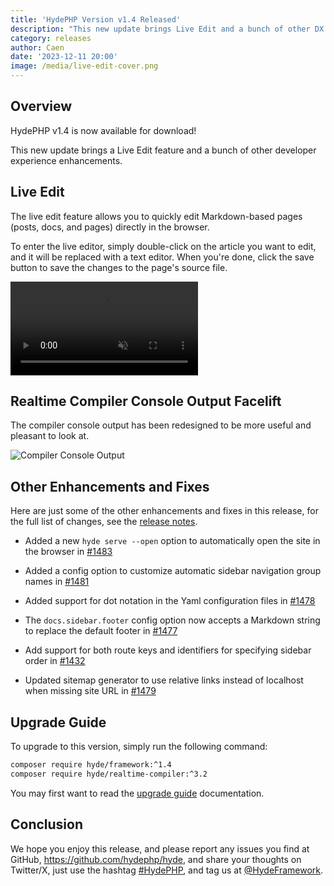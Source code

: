 ```yaml
---
title: 'HydePHP Version v1.4 Released'
description: "This new update brings Live Edit and a bunch of other DX enhancements"
category: releases
author: Caen
date: '2023-12-11 20:00'
image: /media/live-edit-cover.png
---
```


## Overview

HydePHP v1.4 is now available for download!

This new update brings a Live Edit feature and a bunch of other developer experience enhancements.

## Live Edit

The live edit feature allows you to quickly edit Markdown-based pages (posts, docs, and pages) directly in the browser.

To enter the live editor, simply double-click on the article you want to edit, and it will be replaced with a text editor.
When you're done, click the save button to save the changes to the page's source file.

<video autoplay loop muted playsinline>
  <source src="https://cdn.hydephp.com/blog-post-media/live-edit.mp4" type="video/mp4">
</video>

## Realtime Compiler Console Output Facelift

The compiler console output has been redesigned to be more useful and pleasant to look at.

![Compiler Console Output](/media/new-realtime-compiler-output.png)

## Other Enhancements and Fixes

Here are just some of the other enhancements and fixes in this release,
for the full list of changes, see the [release notes](https://github.com/hydephp/develop/releases/tag/v1.4.0).

- Added a new `hyde serve --open` option to automatically open the site in the browser in [#1483](https://github.com/hydephp/develop/pull/1483)
- Added a config option to customize automatic sidebar navigation group names in [#1481](https://github.com/hydephp/develop/pull/1481)
- Added support for dot notation in the Yaml configuration files in [#1478](https://github.com/hydephp/develop/pull/1478)

- The `docs.sidebar.footer` config option now accepts a Markdown string to replace the default footer in [#1477](https://github.com/hydephp/develop/pull/1477)
- Add support for both route keys and identifiers for specifying sidebar order in [#1432](https://github.com/hydephp/develop/pull/1432)
- Updated sitemap generator to use relative links instead of localhost when missing site URL in [#1479](https://github.com/hydephp/develop/pull/1479)

## Upgrade Guide

To upgrade to this version, simply run the following command:

```bash
composer require hyde/framework:^1.4
composer require hyde/realtime-compiler:^3.2
```

You may first want to read the [upgrade guide](https://hydephp.com/docs/1.x/updating-hyde) documentation.

## Conclusion

We hope you enjoy this release, and please report any issues you find at GitHub, https://github.com/hydephp/hyde,
and share your thoughts on Twitter/X, just use the hashtag [#HydePHP](https://twitter.com/search?q=%23HydePHP),
and tag us at [@HydeFramework](https://twitter.com/HydeFramework).
